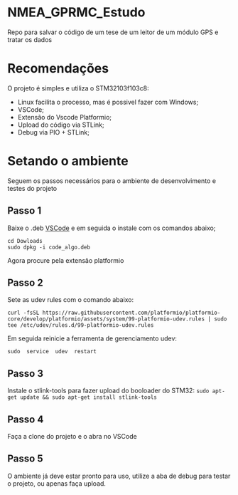 # NMEA_GPRMC_Estudo
Repo para salvar o código de um tese de um leitor de um módulo GPS e tratar os dados


# Recomendações  

O projeto é simples e utiliza o STM32103f103c8:

- Linux facilita o processo, mas é possivel fazer com Windows;
- VSCode;
- Extensão do Vscode Platformio;
- Upload do código via STLink;
- Debug via PIO + STLink;


# Setando o ambiente

Seguem os passos necessários para o ambiente de desenvolvimento e testes do projeto

## Passo 1

Baixe o .deb [VSCode](https://code.visualstudio.com/download) e em seguida o instale com os comandos abaixo;

    cd Dowloads
    sudo dpkg -i code_algo.deb

Agora procure pela extensão platformio

## Passo 2

Sete as udev rules com o comando abaixo:

    curl -fsSL https://raw.githubusercontent.com/platformio/platformio-core/develop/platformio/assets/system/99-platformio-udev.rules | sudo tee /etc/udev/rules.d/99-platformio-udev.rules

Em seguida reinicie a ferramenta de gerenciamento udev:

    sudo  service  udev  restart

## Passo 3
Instale o stlink-tools para fazer upload do booloader do STM32:
`
sudo apt-get update &&
sudo apt-get install stlink-tools
`

## Passo 4
Faça a clone do projeto e o abra no VSCode

## Passo 5
O ambiente já deve estar pronto para uso, utilize a aba de debug para testar o projeto, ou apenas faça upload.